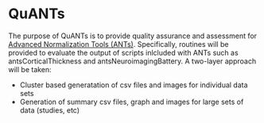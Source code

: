 QuANTs
======

The purpose of QuANTs is to provide quality assurance and assessment for [Advanced Normalization Tools (ANTs)](https://github.com/stnava/ANTs). Specifically, routines will be provided to evaluate the output of scripts inlcluded with ANTs such as antsCorticalThickness and antsNeuroimagingBattery. A two-layer approach will be taken:

* Cluster based generatation of csv files and images for individual data sets
* Generation of summary csv files, graph and images for large sets of data (studies, etc)
